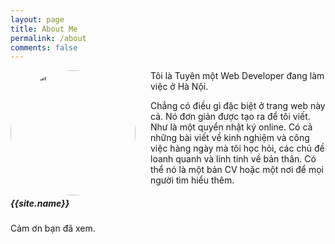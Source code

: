 ```yaml
---
layout: page
title: About Me
permalink: /about
comments: false
---
```


<div class="row justify-content-between">
<div class="col-md-8 pr-5">

<img class="shadow-lg" style="margin-right: 24px;border-radius: 50%;" src="{{site.baseurl}}/assets/images/avatar.jpg" alt="avatar" width="200" align="left"/>

<p class="lead">Tôi là Tuyên một Web Developer đang làm việc ở Hà Nội.</p>

<p class="lead">Chẳng có điều gì đặc biệt ở trang web này cả. Nó đơn giản được tạo ra để tôi viết. Như là một quyển nhật ký online. Có cả những bài viết về kinh nghiệm và công việc hàng ngày mà tôi học hỏi, các chủ đề loanh quanh và linh tinh về bản thân. Có thể nó là một bản CV hoặc một nơi để mọi người tìm hiểu thêm.</p>

</div>

<div class="col-md-4">

<div class="sticky-top sticky-top-80">
<h5>{{site.name}}</h5>

<p>Cảm ơn bạn đã xem.</p>

</div>
</div>
</div>
